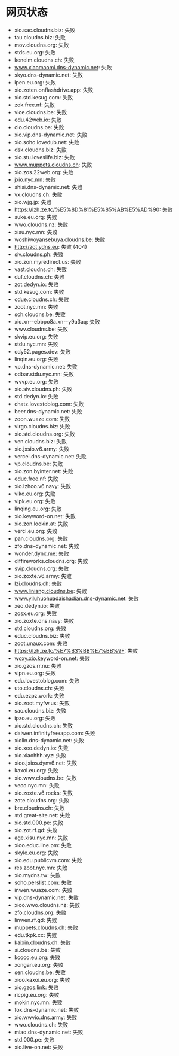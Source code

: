 # 网页状态
- xio.sac.cloudns.biz: 失败
- tau.cloudns.biz: 失败
- mov.cloudns.org: 失败
- stds.eu.org: 失败
- kenelm.cloudns.ch: 失败
- www.xiaomaomi.dns-dynamic.net: 失败
- skyo.dns-dynamic.net: 失败
- ipen.eu.org: 失败
- xio.zoten.onflashdrive.app: 失败
- xio.std.kesug.com: 失败
- zok.free.nf: 失败
- vice.cloudns.be: 失败
- edu.42web.io: 失败
- clo.cloudns.be: 失败
- xio.vip.dns-dynamic.net: 失败
- xio.soho.lovedub.net: 失败
- dsk.cloudns.biz: 失败
- xio.stu.loveslife.biz: 失败
- www.muppets.cloudns.ch: 失败
- xio.zos.22web.org: 失败
- jxio.nyc.mn: 失败
- shisi.dns-dynamic.net: 失败
- vx.cloudns.ch: 失败
- xio.wjg.jp: 失败
- https://lzh.ze.tc/%E5%8D%81%E5%85%AB%E5%AD%90: 失败
- suke.eu.org: 失败
- wwo.cloudns.nz: 失败
- xisu.nyc.mn: 失败
- woshiwoyansebuya.cloudns.be: 失败
- http://zot.ydns.eu: 失败 (404)
- siv.cloudns.ph: 失败
- xio.zon.myredirect.us: 失败
- vast.cloudns.ch: 失败
- duf.cloudns.ch: 失败
- zot.dedyn.io: 失败
- std.kesug.com: 失败
- cdue.cloudns.ch: 失败
- zoot.nyc.mn: 失败
- sch.cloudns.be: 失败
- xio.xn--ebbpo8a.xn--y9a3aq: 失败
- wwv.cloudns.be: 失败
- skvip.eu.org: 失败
- stdu.nyc.mn: 失败
- cdy52.pages.dev: 失败
- linqin.eu.org: 失败
- vp.dns-dynamic.net: 失败
- odbar.stdu.nyc.mn: 失败
- wvvp.eu.org: 失败
- xio.siv.cloudns.ph: 失败
- std.dedyn.io: 失败
- chatz.lovestoblog.com: 失败
- beer.dns-dynamic.net: 失败
- zoon.wuaze.com: 失败
- virgo.cloudns.biz: 失败
- xio.std.cloudns.org: 失败
- ven.cloudns.biz: 失败
- xio.jxsio.v6.army: 失败
- vercel.dns-dynamic.net: 失败
- vp.cloudns.be: 失败
- xio.zon.byinter.net: 失败
- educ.free.nf: 失败
- xio.lzhoo.v6.navy: 失败
- viko.eu.org: 失败
- vipk.eu.org: 失败
- linqing.eu.org: 失败
- xio.keyword-on.net: 失败
- xio.zon.lookin.at: 失败
- vercl.eu.org: 失败
- pan.cloudns.org: 失败
- zfo.dns-dynamic.net: 失败
- wonder.dynx.me: 失败
- diffireworks.cloudns.org: 失败
- svip.cloudns.org: 失败
- xio.zoxte.v6.army: 失败
- lzi.cloudns.ch: 失败
- www.liniang.cloudns.be: 失败
- www.yiluhuohuadaishadian.dns-dynamic.net: 失败
- xeo.dedyn.io: 失败
- zosx.eu.org: 失败
- xio.zoxte.dns.navy: 失败
- std.cloudns.org: 失败
- educ.cloudns.biz: 失败
- zoot.unaux.com: 失败
- https://lzh.ze.tc/%E7%B3%BB%E7%BB%9F: 失败
- woxy.xio.keyword-on.net: 失败
- xio.gzos.rr.nu: 失败
- vipn.eu.org: 失败
- edu.lovestoblog.com: 失败
- uto.cloudns.ch: 失败
- edu.ezpz.work: 失败
- xio.zoot.myfw.us: 失败
- sac.cloudns.biz: 失败
- ipzo.eu.org: 失败
- xio.std.cloudns.ch: 失败
- daiwen.infinityfreeapp.com: 失败
- xiolin.dns-dynamic.net: 失败
- xio.xeo.dedyn.io: 失败
- xio.xiaohhh.xyz: 失败
- xioo.jxios.dynv6.net: 失败
- kaxoi.eu.org: 失败
- xio.wwv.cloudns.be: 失败
- veco.nyc.mn: 失败
- xio.zoxte.v6.rocks: 失败
- zote.cloudns.org: 失败
- bre.cloudns.ch: 失败
- std.great-site.net: 失败
- xio.std.000.pe: 失败
- xio.zot.rf.gd: 失败
- age.xisu.nyc.mn: 失败
- xioo.educ.line.pm: 失败
- skyle.eu.org: 失败
- xio.edu.publicvm.com: 失败
- res.zoot.nyc.mn: 失败
- xio.mydns.tw: 失败
- soho.perslist.com: 失败
- inwen.wuaze.com: 失败
- vip.dns-dynamic.net: 失败
- xioo.wwo.cloudns.nz: 失败
- zfo.cloudns.org: 失败
- linwen.rf.gd: 失败
- muppets.cloudns.ch: 失败
- edu.tkpk.cc: 失败
- kaixin.cloudns.ch: 失败
- si.cloudns.be: 失败
- kcoco.eu.org: 失败
- xongan.eu.org: 失败
- sen.cloudns.be: 失败
- xioo.kaxoi.eu.org: 失败
- xio.gzos.link: 失败
- ricpig.eu.org: 失败
- mokin.nyc.mn: 失败
- fox.dns-dynamic.net: 失败
- xio.wwvio.dns.army: 失败
- wwo.cloudns.ch: 失败
- miao.dns-dynamic.net: 失败
- std.000.pe: 失败
- xio.live-on.net: 失败

